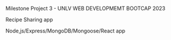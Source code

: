 Milestone Project 3 - UNLV WEB DEVELOPMEMT BOOTCAP 2023

Recipe Sharing app 

Node,js/Express/MongoDB/Mongoose/React app